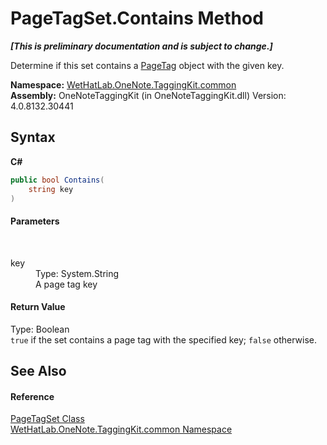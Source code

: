 # PageTagSet.Contains Method 
 _**\[This is preliminary documentation and is subject to change.\]**_

Determine if this set contains a <a href="81c6e496-d51e-9c76-3ed6-ab5e11c9381c.md">PageTag</a> object with the given key.

**Namespace:**&nbsp;<a href="bcdbab9c-63d1-48a4-6937-af53fb8d9a55.md">WetHatLab.OneNote.TaggingKit.common</a><br />**Assembly:**&nbsp;OneNoteTaggingKit (in OneNoteTaggingKit.dll) Version: 4.0.8132.30441

## Syntax

**C#**<br />
``` C#
public bool Contains(
	string key
)
```


#### Parameters
&nbsp;<dl><dt>key</dt><dd>Type: System.String<br />A page tag key</dd></dl>

#### Return Value
Type: Boolean<br />`true` if the set contains a page tag with the specified key; `false` otherwise.

## See Also


#### Reference
<a href="554491c7-28c3-9873-8c41-84e47e982ada.md">PageTagSet Class</a><br /><a href="bcdbab9c-63d1-48a4-6937-af53fb8d9a55.md">WetHatLab.OneNote.TaggingKit.common Namespace</a><br />